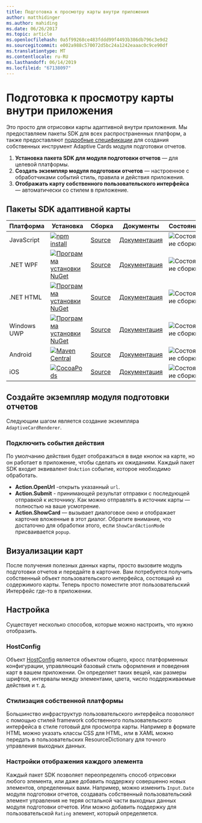 ```yaml
---
title: Подготовка к просмотру карты внутри приложения
author: matthidinger
ms.author: mahiding
ms.date: 06/26/2017
ms.topic: article
ms.openlocfilehash: 0a5f99268ce483fddd99f4493b386db796c3e9d2
ms.sourcegitcommit: e002a988c570072d5bc24a1242eaaac0c9ce90df
ms.translationtype: MT
ms.contentlocale: ru-RU
ms.lasthandoff: 06/14/2019
ms.locfileid: "67138097"
---
```

# <a name="rendering-cards-inside-your-application"></a>Подготовка к просмотру карты внутри приложения

Это просто для отрисовки карты адаптивной внутри приложения. Мы предоставляем пакеты SDK для всех распространенных платформ, а также предоставляют [подробные спецификации](implement-a-renderer.md) для создания собственных инструмент Adaptive Cards модуля подготовки отчетов.

1. **Установка пакета SDK для модуля подготовки отчетов** — для целевой платформы.
2. **Создать экземпляр модуля подготовки отчетов** — настроенное с обработчиками событий стиль, правила и действия приложения.
3. **Отображать карту собственного пользовательского интерфейса** — автоматически со стилем в приложение.

## <a name="adaptive-cards-sdks"></a>Пакеты SDK адаптивной карты

|Платформа|Установка|Сборка|Документы|Состояние|
|---|---|---|---|---|
| JavaScript | [![npm install](https://img.shields.io/npm/v/adaptivecards.svg)](https://www.npmjs.com/package/adaptivecards) | [Source](https://github.com/Microsoft/AdaptiveCards/tree/master/source/nodejs)| [Документация](../sdk/rendering-cards/javascript/getting-started.md) | ![Состояние сборки](https://img.shields.io/vso/build/Microsoft/56cf629e-8f3a-4412-acbc-bf69366c552c/20564.svg) |
| .NET WPF | [![Программа установки NuGet](https://img.shields.io/nuget/vpre/AdaptiveCards.Rendering.Wpf.svg)](https://www.nuget.org/packages/AdaptiveCards.Rendering.Wpf) | [Source](https://github.com/Microsoft/AdaptiveCards/tree/master/source/dotnet)| [Документация](../sdk/rendering-cards/net-wpf/getting-started.md) | ![Состояние сборки](https://img.shields.io/vso/build/Microsoft/56cf629e-8f3a-4412-acbc-bf69366c552c/20596.svg) |
| .NET HTML | [![Программа установки NuGet](https://img.shields.io/nuget/vpre/AdaptiveCards.Rendering.Html.svg)](https://www.nuget.org/packages/AdaptiveCards.Rendering.Html) | [Source](https://github.com/Microsoft/AdaptiveCards/tree/master/source/dotnet) | [Документация](../sdk/rendering-cards/net-html/getting-started.md) | ![Состояние сборки](https://img.shields.io/vso/build/Microsoft/56cf629e-8f3a-4412-acbc-bf69366c552c/20596.svg) |
| Windows UWP | [![Программа установки NuGet](https://img.shields.io/nuget/vpre/AdaptiveCards.Rendering.Uwp.svg)](https://www.nuget.org/packages/AdaptiveCards.Rendering.Uwp) | [Source](https://github.com/Microsoft/AdaptiveCards/tree/master/source/uwp) | [Документация](../sdk/rendering-cards/uwp/getting-started.md) | ![Состояние сборки](https://img.shields.io/vso/build/Microsoft/56cf629e-8f3a-4412-acbc-bf69366c552c/20583.svg) |
| Android | [![Maven Central](https://img.shields.io/maven-central/v/io.adaptivecards/adaptivecards-android.svg)](https://search.maven.org/#search%7Cga%7C1%7Ca%3A%22adaptivecards-android%22) | [Source](https://github.com/Microsoft/AdaptiveCards/tree/master/source/android) | [Документация](../sdk/rendering-cards/android/getting-started.md) | ![Состояние сборки](https://img.shields.io/vso/build/Microsoft/8d47e068-03c8-4cdc-aa9b-fc6929290322/17651.svg)
| iOS | [![CocoaPods](https://img.shields.io/cocoapods/v/AdaptiveCards.svg)](https://cocoapods.org/pods/AdaptiveCards) | [Source](https://github.com/Microsoft/AdaptiveCards/tree/master/source/ios) | [Документация](../sdk/rendering-cards/ios/getting-started.md) |  ![Состояние сборки](https://img.shields.io/vso/build/Microsoft/8d47e068-03c8-4cdc-aa9b-fc6929290322/16990.svg) |

## <a name="create-an-instance-of-the-renderer"></a>Создайте экземпляр модуля подготовки отчетов

Следующим шагом является создание экземпляра `AdaptiveCardRenderer`. 

### <a name="hook-up-action-events"></a>Подключить события действия

По умолчанию действия будет отображаться в виде кнопок на карте, но он работает в приложение, чтобы сделать их ожиданиям. Каждый пакет SDK входит эквивалент `OnAction` событие, которое необходимо обработать.

* **Action.OpenUrl** -открыть указанный `url`.  
* **Action.Submit** - принимающей результат отправки с последующей отправкой к источнику. Как можно отправлять в источник карты — полностью на ваше усмотрение.
* **Action.ShowCard** — вызывает диалоговое окно и отображает карточке вложенные в этот диалог. Обратите внимание, что достаточно для обработки этого, если `ShowCardActionMode` присваивается `popup`.

## <a name="render-a-card"></a>Визуализации карт

После получения полезных данных карты, просто вызовите модуль подготовки отчетов и передайте в карточке. Вам потребуется получить собственный объект пользовательского интерфейса, состоящий из содержимого карты. Теперь просто поместите этот пользовательский Интерфейс где-то в приложении.

## <a name="customization"></a>Настройка

Существует несколько способов, которые можно настроить, что нужно отобразить. 

### <a name="hostconfig"></a>HostConfig

Объект [HostConfig](host-config.md) является объектом общего, кросс платформенных конфигурации, управляющий базовый стиль оформления и поведения карт в вашем приложении. Он определяет таких вещей, как размеры шрифтов, интервалы между элементами, цвета, число поддерживаемые действия и т. д. 

### <a name="native-platform-styling"></a>Стилизация собственной платформы

Большинство инфраструктур пользовательского интерфейса позволяют с помощью стилей framework собственного пользовательского интерфейса в стиле готовый для просмотра карты. Например в формате HTML можно указать классы CSS для HTML, или в XAML можно передать в пользовательских ResourceDictionary для точного управления выходных данных.

### <a name="customize-per-element-rendering"></a>Настройки отображения каждого элемента

Каждый пакет SDK позволяет переопределять способ отрисовки любого элемента, или даже добавить поддержку совершенно новых элементов, определенных вами.  Например, можно изменить `Input.Date` модуля подготовки отчетов, создавать собственный пользовательский элемент управления не теряя остальной части выходных данных модуля подготовки отчетов. Или можно добавить поддержку для пользовательской `Rating` элемент, который определяется.



